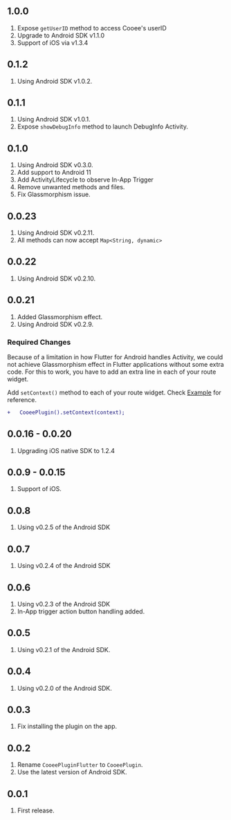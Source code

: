 ## 1.0.0

1. Expose `getUserID` method to access Cooee's userID
2. Upgrade to Android SDK v1.1.0
3. Support of iOS via v1.3.4

## 0.1.2

1. Using Android SDK v1.0.2.

## 0.1.1

1. Using Android SDK v1.0.1.
2. Expose `showDebugInfo` method to launch DebugInfo Activity.

## 0.1.0

1. Using Android SDK v0.3.0.
2. Add support to Android 11
3. Add ActivityLifecycle to observe In-App Trigger
4. Remove unwanted methods and files.
5. Fix Glassmorphism issue.

## 0.0.23

1. Using Android SDK v0.2.11.
2. All methods can now accept `Map<String, dynamic>`

## 0.0.22

1. Using Android SDK v0.2.10.

## 0.0.21

1. Added Glassmorphism effect.
2. Using Android SDK v0.2.9.

### Required Changes

Because of a limitation in how Flutter for Android handles Activity, we could not achieve Glassmorphism effect in Flutter applications
 without some extra code. For this to work, you have to add an extra line in each of your route widget.

Add `setContext()` method to each of your route widget. Check [Example](https://pub.dev/packages/cooee_plugin/example) for reference.
   
```diff
+   CooeePlugin().setContext(context);
```

## 0.0.16 - 0.0.20

1. Upgrading iOS native SDK to 1.2.4

## 0.0.9 - 0.0.15

1. Support of iOS.

## 0.0.8

1. Using v0.2.5 of the Android SDK

## 0.0.7

1. Using v0.2.4 of the Android SDK

## 0.0.6

1. Using v0.2.3 of the Android SDK
2. In-App trigger action button handling added.

## 0.0.5

1. Using v0.2.1 of the Android SDK.

## 0.0.4

1. Using v0.2.0 of the Android SDK.

## 0.0.3

1. Fix installing the plugin on the app.

## 0.0.2

1. Rename `CooeePluginFlutter` to `CooeePlugin`.
2. Use the latest version of Android SDK.

## 0.0.1

1. First release.
